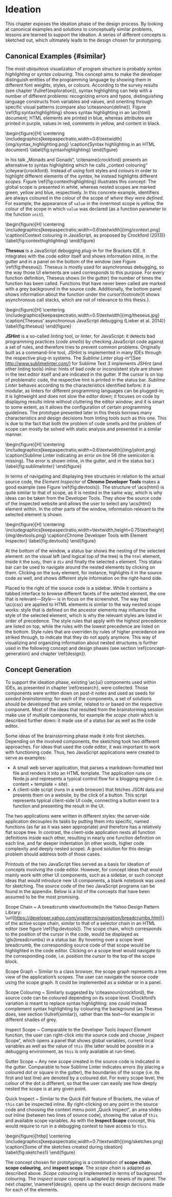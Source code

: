 # Ideation

This chapter exposes the ideation phase of the design process. By looking at canonical examples and solutions to conceptually similar problems, lessons are learned to support the ideation. A series of different concepts is sketched out, which ultimately leads to the design chosen for prototyping.

## Canonical Examples {#similar}

The most ubiquitous visualization of program structure is probably *syntax highlighting* or *syntax colouring*. This concept aims to make the developer distinguish entities of the programming language by showing them in different font weights, styles, or colours. According to the survey results (see chapter \fullref{exploration}), syntax highlighting can help with a number of different problems: recognizing errors and typos, distinguishing language constructs from variables and values, and orienting through specific visual patterns (compare also \citeasnoun{deline}). Figure \ref{fig:syntaxhighlighting} shows syntax highlighting in an \ac{html} document; HTML elements are printed in blue, whereas attributes are printed in purple, values in red, comments in yellow, and content in black.

\begin{figure}[H]
\centering
\includegraphics[keepaspectratio,width=0.6\textwidth]{img/syntax_highlighting.png}
\caption{Syntax highlighting in an HTML document}
\label{fig:syntaxhighlighting}
\end{figure}

In his talk „Monads and Gonads“, \citename{crockford} presents an alternative to syntax highlighting which he calls „context colouring“ \citeyear{crockford}. Instead of using font styles and colours in order to highlight different elements of the *syntax*, he instead highlights different *scopes*. Figure \ref{fig:contexthighlighting} illustrates this concept: The global scope is presented in white, whereas nested scopes are marked green, yellow and blue, respectively. In this concrete example, identifiers are always coloured in the colour of the scope of *where they were defined*. For example, the appearance of `value` in the innermost scope is yellow, the colour of the scope in which `value` was declared (as a function parameter to the function `unit`).

\begin{figure}[H]
\centering
\includegraphics[keepaspectratio,width=0.6\textwidth]{img/context.png}
\caption{Context colouring in JavaScript, as proposed by Crockford (2013)}
\label{fig:contexthighlighting}
\end{figure}

**Theseus** is a JavaScript debugging plug-in for the Brackets IDE. It integrates with the code editor itself and shows information inline, in the gutter and in a panel on the bottom of the window (see Figure \ref{fig:theseus}). Theseus is mostly used for asynchronous debugging, so the way those UI elements are used corresponds to this purpose. For every function definition, Theseus shows (in the gutter) the number of times the function has been called. Functions that have never been called are marked with a grey background in the source code. Additionally, the bottom panel shows information about the function under the cursor\footnote{It shows asynchronous call stacks, which are not of relevance to this thesis.}.

\begin{figure}[H]
\centering
\includegraphics[keepaspectratio,width=0.5\textwidth]{img/theseus.jpg}
\caption{Theseus’ asynchronous JavaScript debugging (Lieber et al. 2014)}
\label{fig:theseus}
\end{figure}


**JSHint** is a so-called *linting* tool, or *linter*, for JavaScript: it detects bad programming practices (*code smells*) by checking JavaScript code against a set of rules, and therefore tries to prevent common problems. Originally built as a command-line tool, JSHint is implemented in many IDEs through the respective plug-in systems. The *Sublime Linter* plug-in^[See <http://www.sublimelinter.com/>] for Sublime Text 3 implements JSHint (and other linting tools) *inline*: hints of bad code or inconsistent style are shown in the text editor itself and are indicated in the gutter. If the cursor is on top of problematic code, the respective hint is printed in the status bar. *Sublime Linter* behaves according to the characteristics identified before: it is modular, as linters for different programming languages can be plugged-in; it is lightweight and does not slow the editor down; it focuses on code by displaying results inline without cluttering the editor window; and it is smart to some extent, as it allows the configuration of certain programming guidelines. The prototype presented later in this thesis borrows many characteristics and design decisions from linting tools such as this one. This is due to the fact that both the problem of code smells and the problem of scope can mostly be solved with static analysis and presented in a similar manner.

\begin{figure}[H]
\centering
\includegraphics[keepaspectratio,width=0.6\textwidth]{img/jshint.png}
\caption{Sublime Linter indicating an error on line 56 (the semicolon is missing). The error is shown inline, in the gutter, and in the status bar.}
\label{fig:sublimelinter}
\end{figure}

In terms of navigating and displaying tree structures in relation to the actual source code, the *Element Inspector* of **Chrome Developer Tools** makes a good example (see Figure \ref{fig:devtools}). The structure of \acs{html} is quite similar to that of scope, as it is nested in the same way, which is why ideas can be taken from the Developer Tools. They show the source code of the inspected website and allows the user to select any \acs{html} element within. In the other parts of the window, information relevant to the selected element is shown.

\begin{figure}[H]
\centering
\includegraphics[keepaspectratio,width=\textwidth,height=0.75\textheight]{img/devtools.png}
\caption{Chrome Developer Tools with Element Inspector}
\label{fig:devtools}
\end{figure}

At the bottom of the window, a status bar shows the nesting of the selected element: on the visual left (and logical top of the tree) is the `html` element, inside it the `body`, then a `div` and finally the selected `a` element. This status bar can be used to navigate around the nested elements by clicking on them. Clicking on the `body` element, for instance, highlights it in the source code as well, and shows different style information on the right-hand side.

Placed to the right of the source code is a sidebar. While it contains a tabbed interface to browse different facets of the selected element, the one that is relevant—*Style*— is in focus on the screenshot. The way that \ac{css} are applied to HTML elements is similar to the way nested scope works: style that is defined on the ancestor elements may influence the style of the selected element, which is why the relevant styles are listed in order of precedence. The style rules that apply with the highest precedence are listed on top, while the rules with the lowest precedence are listed on the bottom. Style rules that are overriden by rules of higher precedence are striked through, to indicate that they do not apply anymore. This way of visualizing and organizing information about nested structures is further used in the following concept and design phases (see section \ref{concept-generation} and chapter \ref{design}).

<!-- In **Learnable Programming**, \citename{victor} argues that programming environments should make meaning transparent \citeyear{victor}. -->

## Concept Generation

To support the ideation phase, existing \ac{ui} components used within IDEs, as presented in chapter \ref{research}, were collected. Those components were written down on post-it notes and used as seeds for *seeded brainstorming*: for each of the components, a set of solutions should be developed that are similar, related to or based on the respective component. Most of the ideas that resulted from the brainstorming session make use of multiple components, for example the *scope chain* which is described further down: it made use of a status bar as well as the code editor.

Some ideas of the brainstorming phase made it into first sketches. Depending on the involved components, the sketching took two different approaches. For ideas that used the code editor, it was important to work with functioning code. Thus, two JavaScript applications were created to serve as examples:

* A small web server application, that parses a markdown-formatted text file and renders it into an HTML template. The application runs on Node.js and represents a typical control flow for a blogging engine (i.e. content + template = site).
* A client-side script (runs in a web browser) that fetches JSON data and presents them on a website, by the click of a button. This script represents typical client-side UI code, connecting a button event to a function and presenting the result in the UI.

The two applications were written in different styles: the server-side application decouples its tasks by putting them into specific, named functions (as far as it was seen appropriate) and therefore has a relatively flat scope tree. In contrast, the client-side application nests all function definitions inside each other, resulting in nearly one function definition on each line, and far deeper indentation (in other words, higher code complexity and deeply nested scope). A good solution for this design problem should address both of those cases.

Printouts of the two JavaScript files served as a basis for ideation of concepts involving the code editor. However, for concept ideas that would mainly work with other UI components, such as a sidebar, or such concept ideas that would introduce new UI components, a blank notebook was used for sketching. The source code of the two JavaScript programs can be found in the appendix. Below is a list of the concepts that have been assumed to be the most promising.

Scope Chain
  ~ A breadcrumb view\footnote{In the Yahoo Design Pattern Library: \url{https://developer.yahoo.com/ypatterns/navigation/breadcrumbs.html}} of the active scope chain, similar to that of a selector chain in an HTML editor (see figure \ref{fig:devtools}). The scope chain, which corresponds to the position of the cursor in the code, would be displayed as \gls{breadcrumbs} in a status bar. By hovering over a scope level breadcrumb, the corresponding source code of that scope would be highlighted in the code editor. Clicking on a scope level would navigate to the corresponding code, i.e. position the cursor to the top of the scope block.

Scope Graph
  ~ Similar to a class browser, the scope graph represents a tree view of the application’s scopes. The user can navigate the source code using the scope graph. It could be implemented as a sidebar or in a panel.

Scope Colouring
  ~ Similarly suggested by \citeasnoun{crockford}, the source code can be coloured depending on its scope level. Crockford’s variation is meant to replace syntax highlighting; one could instead complement syntax highlighting by colouring the background (as Theseus does, see section \fullref{similar}), rather than the text—for example in different shades of grey.

Inspect Scope
  ~ Comparable to the Developer Tools *Inspect Element* function, the user can right-click into the source code and choose „Inspect Scope“, which opens a panel that shows global variables, current local variables as well as the value of `this` (the latter would be possible in a debugging environment, as `this` is only available at run-time).

Gutter Scope
  ~ Any new scope created in the source code is indicated in the gutter. Comparable to how Sublime Linter indicates errors (by placing a coloured dot or square in the gutter), the boundaries of the scope (i.e. its first and last line) are denoted by a coloured dot. For every scope level, the colour of the dot is different, so that the user can easily see how deeply nested the scope is at any given point.

Quick Inspect
  ~ Similar to the *Quick Edit* feature of Brackets, the value of `this` can be inspected inline. By right-clicking on any point in the source code and choosing the context menu point „Quick Inspect“, an area slides out inline (between two lines of source code), showing the value of `this` and available scope variables. As with the **Inspect Scope** concept, this would require to run in a debugging context to have access to `this`.

\begin{figure}[htbp]
\centering
\includegraphics[keepaspectratio,width=0.7\textwidth]{img/sketches.png}
\caption{Some of the sketches created during ideation}
\label{fig:sketches1}
\end{figure}

The concept chosen for prototyping is a combination of **scope chain**, **scope colouring**, and **inspect scope**. The *scope chain* is adapted as described above. *Scope colouring* is implemented in terms of background colouring. The *inspect scope* concept is adapted by means of its panel. The next chapter, \nameref{design}, opens up the exact design decisions made for each of the elements.


